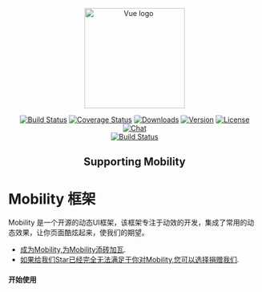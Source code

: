 <p align="center"><a href="itnewdata.com" target="_blank" rel="noopener noreferrer"><img width="200" src="https://itnewdata.com:12002/api/file/response/cb84f93117254abecf91a88124fa64ad" alt="Vue logo"></a></p>

<p align="center">
    <a href="https://circleci.com/gh/vuejs/vue/tree/dev"><img src="https://img.shields.io/circleci/project/github/vuejs/vue/dev.svg" alt="Build Status"></a>
    <a href="https://codecov.io/github/vuejs/vue?branch=dev"><img src="https://img.shields.io/codecov/c/github/vuejs/vue/dev.svg" alt="Coverage Status"></a>
    <a href="https://npmcharts.com/compare/vue?minimal=true"><img src="https://img.shields.io/npm/dm/vue.svg" alt="Downloads"></a>
    <a href="https://www.npmjs.com/package/vue"><img src="https://img.shields.io/npm/v/vue.svg" alt="Version"></a>
    <a href="https://www.npmjs.com/package/vue"><img src="https://img.shields.io/npm/l/vue.svg" alt="License"></a>
    <a href="https://chat.vuejs.org/"><img src="https://img.shields.io/badge/chat-on%20discord-7289da.svg" alt="Chat"></a>
    <br>
    <a href="https://app.saucelabs.com/builds/50f8372d79f743a3b25fb6ca4851ca4c"><img src="https://app.saucelabs.com/buildstatus/vuejs" alt="Build Status"></a>
</p>

<h2 align="center">Supporting Mobility</h2>

# Mobility 框架

Mobility 是一个开源的动态UI框架，该框架专注于动效的开发，集成了常用的动态效果，让你页面酷炫起来，使我们的期望。
- [成为Mobility,为Mobility添砖加瓦](https://www.patreon.com/evanyou).
- [如果给我们Star已经完全无法满足于你对Mobility,您可以选择捐赠我们](https://opencollective.com/vuejs).

#### 开始使用
